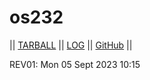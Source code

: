 # os232
|| [TARBALL](https://os.vlsm.org/Log/syauqiarman.tar.bz2.txt) || [LOG](TXT/mylog.txt) || [GitHub](https://github.com/syauqiarman/os232) ||

REV01: Mon 05 Sept 2023 10:15
